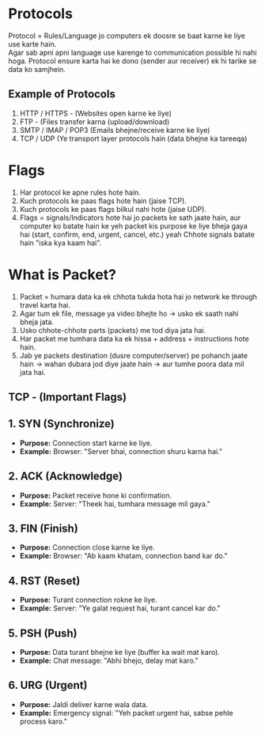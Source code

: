 # Protocols
Protocol = Rules/Language jo computers ek doosre se baat karne ke liye use karte hain.<br>
Agar sab apni apni language use karenge to communication possible hi nahi hoga. Protocol ensure karta hai ke dono (sender aur receiver) ek hi tarike se data ko samjhein.<br>

## Example of Protocols
1. HTTP / HTTPS - (Websites open karne ke liye)
2. FTP - (Files transfer karna (upload/download)
3. SMTP / IMAP / POP3 (Emails bhejne/receive karne ke liye)
4. TCP / UDP (Ye transport layer protocols hain (data bhejne ka tareeqa)

# Flags

1. Har protocol ke apne rules hote hain.
2. Kuch protocols ke paas flags hote hain (jaise TCP).
3. Kuch protocols ke paas flags bilkul nahi hote (jaise UDP).
4. Flags = signals/Indicators hote hai jo packets ke sath jaate hain, aur computer ko batate hain ke yeh packet kis purpose ke liye bheja gaya hai (start, confirm, end, urgent, cancel, etc.) yeah Chhote signals batate hain "iska kya kaam hai".

# What is Packet?
1. Packet = humara data ka ek chhota tukda hota hai jo network ke through travel karta hai.
2. Agar tum ek file, message ya video bhejte ho → usko ek saath nahi bheja jata.
3. Usko chhote-chhote parts (packets) me tod diya jata hai.
4. Har packet me tumhara data ka ek hissa + address + instructions hote hain.
5. Jab ye packets destination (dusre computer/server) pe pohanch jaate hain → wahan dubara jod diye jaate hain → aur tumhe poora data mil jata hai.

## TCP - (Important Flags)
## 1. SYN (Synchronize)

* **Purpose:** Connection start karne ke liye.
* **Example:** Browser: "Server bhai, connection shuru karna hai."

## 2. ACK (Acknowledge)

* **Purpose:** Packet receive hone ki confirmation.
* **Example:** Server: "Theek hai, tumhara message mil gaya."

## 3. FIN (Finish)

* **Purpose:** Connection close karne ke liye.
* **Example:** Browser: "Ab kaam khatam, connection band kar do."

## 4. RST (Reset)

* **Purpose:** Turant connection rokne ke liye.
* **Example:** Server: "Ye galat request hai, turant cancel kar do."

## 5. PSH (Push)

* **Purpose:** Data turant bhejne ke liye (buffer ka wait mat karo).
* **Example:** Chat message: "Abhi bhejo, delay mat karo."

## 6. URG (Urgent)

* **Purpose:** Jaldi deliver karne wala data.
* **Example:** Emergency signal: "Yeh packet urgent hai, sabse pehle process karo."

